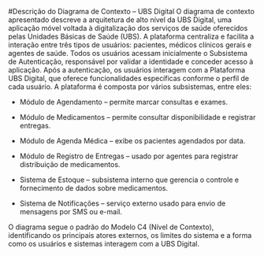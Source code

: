 #Descrição do Diagrama de Contexto – UBS Digital
O diagrama de contexto apresentado descreve a arquitetura de alto nível da UBS Digital, uma aplicação móvel voltada à digitalização dos serviços de saúde oferecidos pelas Unidades Básicas de Saúde (UBS). A plataforma centraliza e facilita a interação entre três tipos de usuários: pacientes, médicos clínicos gerais e agentes de saúde.
Todos os usuários acessam inicialmente o Subsistema de Autenticação, responsável por validar a identidade e conceder acesso à aplicação. Após a autenticação, os usuários interagem com a Plataforma UBS Digital, que oferece funcionalidades específicas conforme o perfil de cada usuário.
A plataforma é composta por vários subsistemas, entre eles:

- Módulo de Agendamento – permite marcar consultas e exames.

- Módulo de Medicamentos – permite consultar disponibilidade e registrar entregas.

- Módulo de Agenda Médica – exibe os pacientes agendados por data.

- Módulo de Registro de Entregas – usado por agentes para registrar distribuição de medicamentos.

- Sistema de Estoque – subsistema interno que gerencia o controle e fornecimento de dados sobre medicamentos.

- Sistema de Notificações – serviço externo usado para envio de mensagens por SMS ou e-mail.

O diagrama segue o padrão do Modelo C4 (Nível de Contexto), identificando os principais atores externos, os limites do sistema e a forma como os usuários e sistemas interagem com a UBS Digital.
